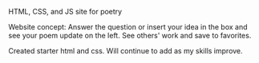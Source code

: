HTML, CSS, and JS site for poetry

Website concept: 
Answer the question or insert your idea in the box and see your poem update on the left. 
See others' work and save to favorites. 

Created starter html and css. Will continue to add as my skills improve. 

